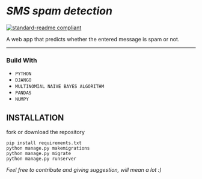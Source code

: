 # _SMS spam detection_

[![standard-readme compliant](https://img.shields.io/badge/LinkedIn-blue.svg?style=flat-square)](https://www.linkedin.com/in/sahil-darji-11ab3a1ab/)

A web app that predicts whether the entered message is spam or not.

---

### Build With

- `PYTHON`
- `DJANGO`
- `MULTINOMIAL NAIVE BAYES ALGORITHM`
- `PANDAS`
- `NUMPY`

## INSTALLATION

fork or download the repository

```pip
pip install requirements.txt
python manage.py makemigrations
python manage.py migrate
python manage.py runserver
```

_Feel free to contribute and giving suggestion, will mean a lot :)_
